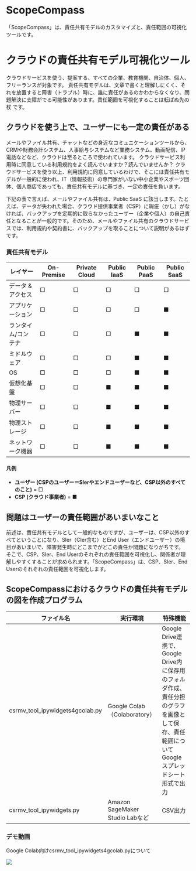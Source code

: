 # ScopeCompass
「ScopeCompass」は、責任共有モデルのカスタマイズと、責任範囲の可視化ツールです。

# クラウドの責任共有モデル可視化ツール
クラウドサービスを使う、提案する、すべての企業、教育機関、自治体、個人、フリーランスが対象です。
責任共有モデルは、文章で書くと理解しにくく、それを放置すると障害（トラブル）時に、誰に責任があるのかわからなくなり、問題解決に支障がでる可能性があります。責任範囲を可視化することは転ばぬ先の杖 です。

## クラウドを使う上で、ユーザーにも一定の責任がある
メールやファイル共有、チャットなどの身近なコミュニケーションツールから、CRMや財務会計システム、人事給与システムなど業務システム、動画配信、IP電話などなど、クラウドは至るところで使われています。
クラウドサービス利用時に同意している利用規約をよく読んでいますか？読んでいませんか？
クラウドサービスを使う以上、利用規約に同意しているわけで、そこには責任共有モデルが一般的に使われ、IT（情報技術）の専門家がいない中小企業やスポーツ団体、個人商店であっても、責任共有モデルに基づき、一定の責任を負います。

下記の表で言えば、メールやファイル共有は、Public SaaS に該当します。たとえば、データが失われた場合、クラウド提供事業者（CSP）に瑕疵（かし）がなければ、バックアップを定期的に取らなかったユーザー（企業や個人）の自己責任となることが一般的です。そのため、メールやファイル共有のクラウドサービスでは、利用規約や契約書に、バックアップを取ることについて説明があるはずです。

### 責任共有モデル
| レイヤー            | On-Premise | Private Cloud | Public IaaS | Public PaaS | Public SaaS |
|--------------------|------------|---------------|-------------|-------------|-------------|
| データ & アクセス   | □   |□      | □    | □    | □    |□
| アプリケーション    | □   |□          | □        | □        | ■          |
| ランタイム/コンテナ | □   |□          | □        | ■          | ■          |
| ミドルウェア       | □    |□         | □        | ■          | ■          |
| OS                | □    |□         | □        | ■          | ■          |
| 仮想化基盤         | □    |□         | ■         | ■          | ■          |
| 物理サーバー       | □    |□         | ■         | ■          | ■          |
| 物理ストレージ     | □    |□         | ■         | ■          | ■          |
| ネットワーク機器   | □    |□         | ■         | ■          | ■          |

#### 凡例
- **ユーザー (CSPのユーザー＝SIerやエンドユーザーなど、CSP以外のすべてのこと)** = □    
- **CSP (クラウド事業者)** = ■  

## 問題はユーザーの責任範囲があいまいなこと
前述は、責任共有モデルとして一般的なものですが、ユーザーは、CSP以外のすべてということになり、SIer（CIer含む）とEnd User（エンドユーザー）の境目があいまいで、障害発生時にどこまでがどこの責任か問題になりがちです。
そこで、CSP、SIer、End Userのそれぞれの責任範囲を可視化し、関係者が理解しやすくすることが求められます。「ScopeCompass」は、CSP、SIer、End Userのそれぞれの責任範囲を可視化します。

## ScopeCompassにおけるクラウドの責任共有モデルの図を作成プログラム
| ファイル名 | 実行環境 | 特殊機能 |
|---|---|---|
| csrmv_tool_ipywidgets4gcolab.py | Google Colab（Colaboratory）| Google Drive連携で、Google Drive内に保存用のフォルダ作成、責任分担のグラフを画像として保存、責任範囲についてGoogleスプレッドシート形式で出力 |
| csrmv_tool_ipywidgets.py | Amazon SageMaker Studio Labなど | CSV出力 |

### デモ動画
Google Colab向けcsrmv_tool_ipywidgets4gcolab.pyについて

[![](https://img.youtube.com/vi/ANDdb6Znicg/0.jpg)](https://www.youtube.com/watch?v=ANDdb6Znicg)

